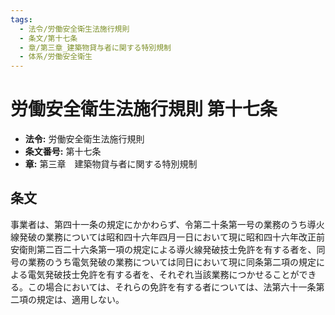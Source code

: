 ```yaml
---
tags:
  - 法令/労働安全衛生法施行規則
  - 条文/第十七条
  - 章/第三章_建築物貸与者に関する特別規制
  - 体系/労働安全衛生
---
```

# 労働安全衛生法施行規則 第十七条

- **法令:** 労働安全衛生法施行規則
- **条文番号:** 第十七条
- **章:** 第三章　建築物貸与者に関する特別規制

## 条文
事業者は、第四十一条の規定にかかわらず、令第二十条第一号の業務のうち導火線発破の業務については昭和四十六年四月一日において現に昭和四十六年改正前安衛則第二百二十六条第一項の規定による導火線発破技士免許を有する者を、同号の業務のうち電気発破の業務については同日において現に同条第二項の規定による電気発破技士免許を有する者を、それぞれ当該業務につかせることができる。この場合においては、それらの免許を有する者については、法第六十一条第二項の規定は、適用しない。

